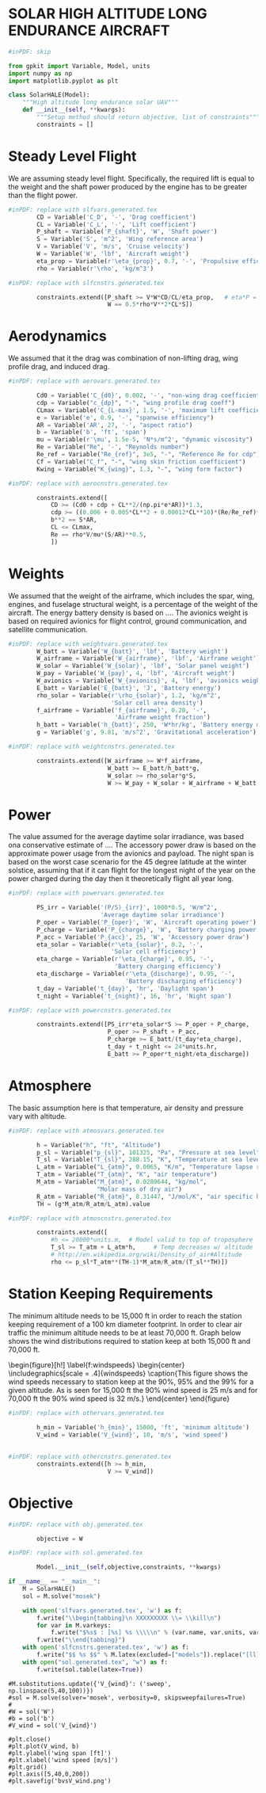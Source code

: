 # SOLAR HIGH ALTITUDE LONG ENDURANCE AIRCRAFT

```python
#inPDF: skip

from gpkit import Variable, Model, units
import numpy as np
import matplotlib.pyplot as plt

class SolarHALE(Model):
    """High altitude long endurance solar UAV"""
    def __init__(self, **kwargs):
        """Setup method should return objective, list of constraints"""
        constraints = []
```
# Steady Level Flight

We are assuming steady level flight. Specifically, the required lift is equal to the weight and the shaft power produced by the engine has to be greater than the flight power. 

```python
#inPDF: replace with slfvars.generated.tex
        CD = Variable('C_D', '-', 'Drag coefficient')
        CL = Variable('C_L', '-', 'Lift coefficient')
        P_shaft = Variable('P_{shaft}', 'W', 'Shaft power')
        S = Variable('S', 'm^2', 'Wing reference area')
        V = Variable('V', 'm/s', 'Cruise velocity')
        W = Variable('W', 'lbf', 'Aircraft weight')
        eta_prop = Variable(r'\eta_{prop}', 0.7, '-', 'Propulsive efficiency')
        rho = Variable(r'\rho', 'kg/m^3')
```

```python
#inPDF: replace with slfcnstrs.generated.tex

        constraints.extend([P_shaft >= V*W*CD/CL/eta_prop,   # eta*P = D*V
                            W == 0.5*rho*V**2*CL*S])
```
# Aerodynamics 

We assumed that it the drag was combination of non-lifting drag, wing profile drag, and induced drag. 

```python
#inPDF: replace with aerovars.generated.tex

        Cd0 = Variable('C_{d0}', 0.002, '-', "non-wing drag coefficient")
        cdp = Variable("c_{dp}", "-", "wing profile drag coeff")
        CLmax = Variable('C_{L-max}', 1.5, '-', 'maximum lift coefficient')
        e = Variable('e', 0.9, '-', "spanwise efficiency")
        AR = Variable('AR', 27, '-', "aspect ratio")
        b = Variable('b', 'ft', 'span')
        mu = Variable(r'\mu', 1.5e-5, 'N*s/m^2', "dynamic viscosity")
        Re = Variable("Re", '-', "Reynolds number")
        Re_ref = Variable("Re_{ref}", 3e5, "-", "Reference Re for cdp")
        Cf = Variable("C_f", "-", "wing skin friction coefficient")
        Kwing = Variable("K_{wing}", 1.3, "-", "wing form factor")
```

```python
#inPDF: replace with aerocnstrs.generated.tex

        constraints.extend([
            CD >= (Cd0 + cdp + CL**2/(np.pi*e*AR))*1.3,
            cdp >= ((0.006 + 0.005*CL**2 + 0.00012*CL**10)*(Re/Re_ref)**-0.3),
            b**2 == S*AR,
            CL <= CLmax,
            Re == rho*V/mu*(S/AR)**0.5,
            ])
```
# Weights

We assumed that the weight of the airframe, which includes the spar, wing, engines, and fuselage structural weight, is a percentage of the weight of the aircraft. The energy battery density is based on .... The avionics weight is based on required avionics for flight control, ground communication, and satellite communication.



```python
#inPDF: replace with weightvars.generated.tex
        W_batt = Variable('W_{batt}', 'lbf', 'Battery weight')
        W_airframe = Variable('W_{airframe}', 'lbf', 'Airframe weight')
        W_solar = Variable('W_{solar}', 'lbf', 'Solar panel weight')
        W_pay = Variable('W_{pay}', 4, 'lbf', 'Aircraft weight')
        W_avionics = Variable('W_{avionics}', 4, 'lbf', 'avionics weight')
        E_batt = Variable('E_{batt}', 'J', 'Battery energy')
        rho_solar = Variable(r'\rho_{solar}', 1.2, 'kg/m^2',
                             'Solar cell area density')
        f_airframe = Variable('f_{airframe}', 0.20, '-',
                              'Airframe weight fraction')
        h_batt = Variable('h_{batt}', 250, 'W*hr/kg', 'Battery energy density')
        g = Variable('g', 9.81, 'm/s^2', 'Gravitational acceleration')
```

```python
#inPDF: replace with weightcnstrs.generated.tex

        constraints.extend([W_airframe >= W*f_airframe,
                            W_batt >= E_batt/h_batt*g,
                            W_solar >= rho_solar*g*S,
                            W >= W_pay + W_solar + W_airframe + W_batt + W_avionics])
```

# Power 

The value assumed for the average daytime solar irradiance, was based ona conservative estimate of .... The accessory power draw is based on the approximate power usage from the avionics and payload.  The night span is based on the worst case scenario for the 45 degree latitude at the winter solstice, assuming that if it can flight for the longest night of the year on the power charged during the day then it theoretically flight all year long. 

```python
#inPDF: replace with powervars.generated.tex

        PS_irr = Variable('(P/S)_{irr}', 1000*0.5, 'W/m^2',
                          'Average daytime solar irradiance')
        P_oper = Variable('P_{oper}', 'W', 'Aircraft operating power')
        P_charge = Variable('P_{charge}', 'W', 'Battery charging power')
        P_acc = Variable('P_{acc}', 25, 'W', 'Accessory power draw')
        eta_solar = Variable(r'\eta_{solar}', 0.2, '-',
                             'Solar cell efficiency')
        eta_charge = Variable(r'\eta_{charge}', 0.95, '-',
                              'Battery charging efficiency')
        eta_discharge = Variable(r'\eta_{discharge}', 0.95, '-',
                                 'Battery discharging efficiency')
        t_day = Variable('t_{day}', 'hr', 'Daylight span')
        t_night = Variable('t_{night}', 16, 'hr', 'Night span')

```

```python
#inPDF: replace with powercnstrs.generated.tex

        constraints.extend([PS_irr*eta_solar*S >= P_oper + P_charge,
                            P_oper >= P_shaft + P_acc,
                            P_charge >= E_batt/(t_day*eta_charge),
                            t_day + t_night <= 24*units.hr,
                            E_batt >= P_oper*t_night/eta_discharge])
```

# Atmosphere 

The basic assumption here is that temperature, air density and pressure vary with altitude. 

```python
#inPDF: replace with atmosvars.generated.tex

        h = Variable("h", "ft", "Altitude")
        p_sl = Variable("p_{sl}", 101325, "Pa", "Pressure at sea level")
        T_sl = Variable("T_{sl}", 288.15, "K", "Temperature at sea level")
        L_atm = Variable("L_{atm}", 0.0065, "K/m", "Temperature lapse rate")
        T_atm = Variable("T_{atm}", "K", "air temperature")
        M_atm = Variable("M_{atm}", 0.0289644, "kg/mol",
                         "Molar mass of dry air")
        R_atm = Variable("R_{atm}", 8.31447, "J/mol/K", "air specific heating value")
        TH = (g*M_atm/R_atm/L_atm).value
```

```python
#inPDF: replace with atmoscnstrs.generated.tex

        constraints.extend([
            #h <= 20000*units.m,  # Model valid to top of troposphere
            T_sl >= T_atm + L_atm*h,     # Temp decreases w/ altitude
            # http://en.wikipedia.org/wiki/Density_of_air#Altitude
            rho <= p_sl*T_atm**(TH-1)*M_atm/R_atm/(T_sl**TH)])
```
# Station Keeping Requirements

The minimum altitude needs to be 15,000 ft in order to reach the station keeping requirement of a 100 km diameter footprint.  In order to clear air traffic the minimum altitude needs to be at least 70,000 ft.  Graph below shows the wind distributions required to station keep at both 15,000 ft and 70,000 ft. 

\begin{figure}[h!]
	\label{f:windspeeds}
	\begin{center}
	\includegraphics[scale = .4]{windspeeds}
	\caption{This figure shows the wind speeds necessary to station keep at the 90\%, 95\% and the 99\% for a given altitude.  As is seen for 15,000 ft the 90\% wind speed is 25 m/s and for 70,000 ft the 90\% wind speed is 32 m/s.}
	\end{center}
\end{figure}

```python
#inPDF: replace with othervars.generated.tex
        
        h_min = Variable('h_{min}', 15000, 'ft', 'minimum altitude')
        V_wind = Variable('V_{wind}', 10, 'm/s', 'wind speed')
        
```

```python
#inPDF: replace with othercnstrs.generated.tex
        constraints.extend([h >= h_min,
                            V >= V_wind])
```

# Objective
```python
#inPDF: replace with obj.generated.tex

        objective = W
```

```python
#inPDF: replace with sol.generated.tex

        Model.__init__(self,objective,constraints, **kwargs)

if __name__ == "__main__":
    M = SolarHALE()
    sol = M.solve("mosek")

    with open('slfvars.generated.tex', 'w') as f:
        f.write("\\begin{tabbing}\n XXXXXXXXX \\= \\kill\n")
        for var in M.varkeys:
            f.write("$%s$ : [%s] %s \\\\\n" % (var.name, var.units, var.label))
        f.write("\\end{tabbing}")
    with open('slfcnstrs.generated.tex', 'w') as f:
        f.write("$$ %s $$" % M.latex(excluded=["models"]).replace("[ll]", "{ll}"))
    with open("sol.generated.tex", "w") as f:
        f.write(sol.table(latex=True))
```

    #M.substitutions.update({'V_{wind}': ('sweep', np.linspace(5,40,100))})
    #sol = M.solve(solver='mosek', verbosity=0, skipsweepfailures=True)
    #
    #W = sol('W')
    #b = sol('b')
    #V_wind = sol('V_{wind}')

    #plt.close()
    #plt.plot(V_wind, b)
    #plt.ylabel('wing span [ft]')
    #plt.xlabel('wind speed [m/s]')
    #plt.grid()
    #plt.axis([5,40,0,200])
    #plt.savefig('bvsV_wind.png')
